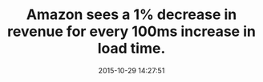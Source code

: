 ---
layout: post
title:  "Amazon sees a 1% decrease in revenue for every 100ms increase in load time."
img:
 image: "amazon-logo.png"
 alt: "Amazon Logo"
storySource: "http://radar.oreilly.com/2008/08/radar-theme-web-ops.html"
date:   2015-10-29 14:27:51
categories:
tags:
 - revenue
---
